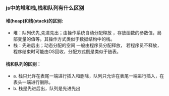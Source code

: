 ### js中的堆和栈,栈和队列有什么区别

#### 堆(heap)和栈(stack)的区别:
* 堆：队列优先,先进先出；由操作系统自动分配释放 ，存放函数的参数值，局部变量的值等。其操作方式类似于数据结构中的栈。
* 栈：先进后出；动态分配的空间 一般由程序员分配释放， 若程序员不释放，程序结束时可能由OS回收，分配方式倒是类似于链表。
#### 栈和队列的区别：
* a. 栈只允许在表尾一端进行插入和删除，队列只允许在表尾一端进行插入，在表头一端进行删除。
* b. 栈是先进后出，队列是先进先出